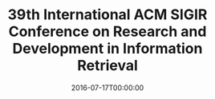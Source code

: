 ---
acronym: SIGIR2016
date: '2016-07-17T00:00:00'
ext_url: http://sigir.org/sigir2016/call-for-short-papers/
location: Pisa, Italy
submission_date: '2016-02-18T00:00:00'
title: 39th International ACM SIGIR Conference on Research and Development in Information
  Retrieval
---